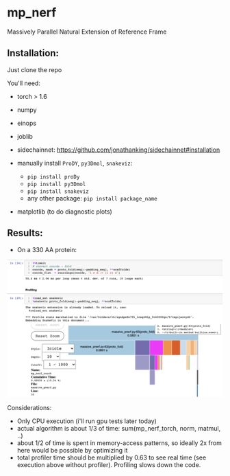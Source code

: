 # mp_nerf
Massively Parallel Natural Extension of Reference Frame


## Installation:

Just clone the repo

You'll need:
* torch > 1.6
* numpy
* einops
* joblib
* sidechainnet: https://github.com/jonathanking/sidechainnet#installation
* manually install `ProDY`, `py3Dmol`, `snakeviz`:
	* `pip install proDy`
	* `pip install py3Dmol`
	* `pip install snakeviz`
	* any other package: `pip install package_name`


* matplotlib (to do diagnostic plots)

## Results: 
* On a 330 AA protein:
<center><img src="experiments/profiler_capture_330.png"></center>

Considerations:
* Only CPU execution (i'll run gpu tests later today)
* actual algorithm is about 1/3 of time: sum(mp_nerf_torch, norm, matmul, ..)
* about 1/2 of time is spent in memory-access patterns, so ideally 2x from here would be possible by optimizing it
* total profiler time should be multiplied by 0.63 to see real time (see execution above without profiler). Profiling slows down the code.